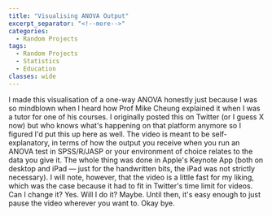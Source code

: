 ```yaml
---
title: "Visualising ANOVA Output"
excerpt_separator: "<!--more-->"
categories:
  - Random Projects
tags:
  - Random Projects
  - Statistics
  - Education
classes: wide
---
```

I made this visualisation of a one-way ANOVA honestly just because I was so mindblown when I heard how Prof Mike Cheung explained it when I was a tutor for one of his courses. I originally posted this on Twitter (or I guess X now) but who knows what's happening on that platform anymore so I figured I'd put this up here as well. The video is meant to be self-explanatory, in terms of how the output you receive when you run an ANOVA test in SPSS/R/JASP or your environment of choice relates to the data you give it. The whole thing was done in Apple's Keynote App (both on desktop and iPad — just for the handwritten bits, the iPad was not strictly necessary). I will note, however, that the video is a little fast for my liking, which was the case because it had to fit in Twitter's time limit for videos. Can I change it? Yes. Will I do it? Maybe. Until then, it's easy enough to just pause the video wherever you want to. Okay bye. 